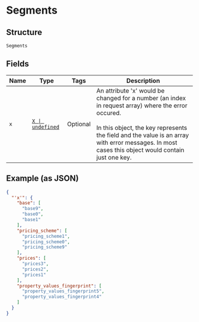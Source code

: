 
# Segments

## Structure

`Segments`

## Fields

| Name | Type | Tags | Description |
|  --- | --- | --- | --- |
| `x` | [`X \| undefined`](../../doc/models/x.md) | Optional | An attribute 'x' would be changed for a number (an index in request array) where the error occured.<br><br>In this object, the key represents the field and the value is an array with error messages. In most cases this object would contain just one key. |

## Example (as JSON)

```json
{
  "'x'": {
    "base": [
      "base9",
      "base0",
      "base1"
    ],
    "pricing_scheme": [
      "pricing_scheme1",
      "pricing_scheme0",
      "pricing_scheme9"
    ],
    "prices": [
      "prices3",
      "prices2",
      "prices1"
    ],
    "property_values_fingerprint": [
      "property_values_fingerprint5",
      "property_values_fingerprint4"
    ]
  }
}
```

